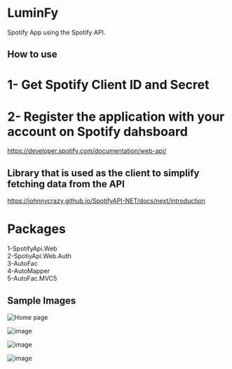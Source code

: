# LuminFy
Spotify App using the Spotify API. 


## How to use

# 1- Get Spotify Client ID and Secret
# 2- Register the application with your account on Spotify dahsboard

https://developer.spotify.com/documentation/web-api/

## Library that is used as the client to simplify fetching data from the API
https://johnnycrazy.github.io/SpotifyAPI-NET/docs/next/introduction

# Packages

 1-SpotifyApi.Web  
 2-SpotiyApi.Web.Auth  
 3-AutoFac  
 4-AutoMapper  
 5-AutoFac.MVC5  
 

## Sample Images

![Home page](https://user-images.githubusercontent.com/53438581/110303238-8a96dd00-7fd0-11eb-8e4a-9ad06b3ae721.png)

![image](https://user-images.githubusercontent.com/53438581/110303327-a306f780-7fd0-11eb-9d62-a21795b796c4.png)

![image](https://user-images.githubusercontent.com/53438581/110303389-b619c780-7fd0-11eb-85de-f040f0c158ea.png)

![image](https://user-images.githubusercontent.com/53438581/110303473-cd58b500-7fd0-11eb-9512-02af91da0998.png)
